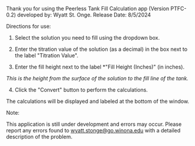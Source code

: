 Thank you for using the Peerless Tank Fill Calculation app (Version PTFC-0.2) developed by:
Wyatt St. Onge.
Release Date: 8/5/2024



Directions for use:

1. Select the solution you need to fill using the dropdown box.

2. Enter the titration value of the solution (as a decimal) in the box next to the label "Titration Value".

3. Enter the fill height next to the label *"Fill Height (Inches)" (in inches).

*This is the height from the surface of the solution to the fill line of the tank.*

4. Click the "Convert" button to perform the calculations.

The calculations will be displayed and labeled at the bottom of the window.



Note:

This application is still under development and errors may occur. Please report any errors found to wyatt.stonge@go.winona.edu with a detailed description of the problem.
